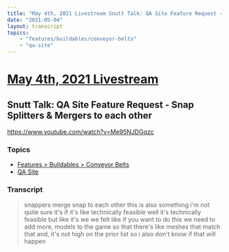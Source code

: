 ```yaml
---
title: "May 4th, 2021 Livestream Snutt Talk: QA Site Feature Request - Snap Splitters & Mergers to each other"
date: "2021-05-04"
layout: transcript
topics:
    - "features/buildables/conveyor-belts"
    - "qa-site"
---
```

# [May 4th, 2021 Livestream](../2021-05-04.md)
## Snutt Talk: QA Site Feature Request - Snap Splitters & Mergers to each other
https://www.youtube.com/watch?v=Me95NJDGqzc

### Topics
* [Features > Buildables > Conveyor Belts](../topics/features/buildables/conveyor-belts.md)
* [QA Site](../topics/qa-site.md)

### Transcript

> snappers merge snap to each other this is also something i'm not quite sure it's if it's like technically feasible well it's technically feasible but like it's we we felt like if you want to do this we need to add more, models to the game so that there's like meshes that match that and, it's not high on the prior list so i also don't know if that will happen
